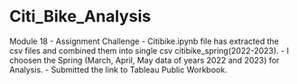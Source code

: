 # Citi_Bike_Analysis

Module 18 - Assignment Challenge
    - Citibike.ipynb file has extracted the csv files and combined them into single csv citibike_spring(2022-2023). 
    - I choosen the Spring (March, April, May data of years 2022 and 2023) for Analysis.
    - Submitted the link to Tableau Public Workbook.
